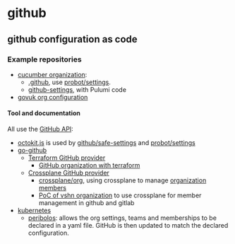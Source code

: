 # github

## github configuration as code

### Example repositories

- [cucumber organization](https://github.com/cucumber/):
  - [.github](https://github.com/cucumber/.github), use [probot/settings].
  - [github-settings](https://github.com/cucumber/github-settings), with Pulumi code
- [govuk org configuration](https://github.com/alphagov/govuk-saas-config)

#### Tool and documentation

All use the [GitHub API](https://docs.github.com/en/rest):

- [octokit.js](https://github.com/octokit/octokit.js) is used by [github/safe-settings] and [probot/settings]
- [go-github](https://github.com/google/go-github)
  - [Terraform GitHub provider](https://registry.terraform.io/providers/integrations/github/latest/docs)
    - [GitHub organization with terraform](https://www.mineiros.io/blog/how-to-manage-your-github-organization-with-terraform)
  - [Crossplane GitHub provider](https://github.com/crossplane-contrib/provider-github)
    - [crossplane/org](https://github.com/crossplane/org/), using crossplane to manage [organization members](https://github.com/crossplane/org/blob/main/config/members-crossplane.yaml)
    - [PoC of vshn organization](https://github.com/vshn/crossplane-git-poc) to use crossplane for member management in github and gitlab
- [kubernetes](https://github.com/kubernetes/test-infra)
  - [peribolos](https://github.com/kubernetes/test-infra/tree/master/prow/cmd/peribolos): allows the org settings, teams and memberships to be declared in a yaml file. GitHub is then updated to match the declared configuration.

[github/safe-settings]: https://github.com/github/safe-settings
[probot/settings]: https://github.com/probot/settings
